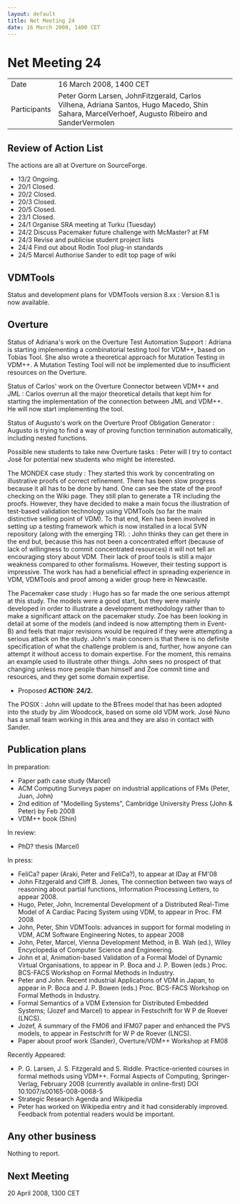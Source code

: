 ```yaml
---
layout: default
title: Net Meeting 24
date: 16 March 2008, 1400 CET
---
```


<script src="http://code.jquery.com/jquery-1.11.1.min.js">
</script>
<script src="/javascripts/edit.js"></script>
<script>setEditButonNm();</script>

# Net Meeting 24

|||
|---|---|
| Date | 16 March 2008, 1400 CET |
| Participants | Peter Gorm Larsen, JohnFitzgerald, Carlos Vilhena, Adriana Santos, Hugo Macedo, Shin Sahara, MarcelVerhoef, Augusto Ribeiro and SanderVermolen |

Review of Action List
---------------------

The actions are all at Overture on SourceForge.

-   13/2 Ongoing.
-   20/1 Closed.
-   20/2 Closed.
-   20/3 Closed.
-   20/5 Closed.
-   23/1 Closed.
-   24/1 Organise SRA meeting at Turku (Tuesday)
-   24/2 Discuss Pacemaker future challenge with McMaster? at FM
-   24/3 Revise and publicise student project lists
-   24/4 Find out about Rodin Tool plug-in standards
-   24/5 Marcel Authorise Sander to edit top page of wiki

VDMTools
--------

Status and development plans for VDMTools version 8.xx
:   Version 8.1 is now available.

Overture
--------

Status of Adriana's work on the Overture Test Automation Support
:   Adriana is starting implementing a combinatorial testing tool for
    VDM++, based on Tobias Tool. She also wrote a theoretical approach
    for Mutation Testing in VDM++. A Mutation Testing Tool will not be
    implemented due to insufficient resources on the Overture.

<!-- -->

Status of Carlos' work on the Overture Connector between VDM++ and JML
:   Carlos overrun all the major theoretical details that kept him for
    starting the implementation of the connection between JML and VDM++.
    He will now start implementing the tool.

<!-- -->

Status of Augusto's work on the Overture Proof Obligation Generator
:   Augusto is trying to find a way of proving function termination
    automatically, including nested functions.

<!-- -->

Possible new students to take new Overture tasks
:   Peter will I try to contact José for potential new students who
    might be interested.

<!-- -->

The MONDEX case study
:   They started this work by concentrating on illustrative proofs of
    correct refinement. There has been slow progress because it all has
    to be done by hand. One can see the state of the proof checking on
    the Wiki page. They still plan to generate a TR including the
    proofs. However, they have decided to make a main focus the
    illustration of test-based validation technology using VDMTools (so
    far the main distinctive selling point of VDM). To that end, Ken has
    been involved in setting up a testing framework which is now
    installed in a local SVN repository (along with the emerging TR).
:   John thinks they can get there in the end but, because this has not
    been a concentrated effort (because of lack of willingness to commit
    concentrated resources) it will not tell an encouraging story about
    VDM. Their lack of proof tools is still a major weakness compared to
    other formalisms. However, their testing support is impressive. The
    work has had a beneficial effect in spreading experience in VDM,
    VDMTools and proof among a wider group here in Newcastle.

<!-- -->

The Pacemaker case study
:   Hugo has so far made the one serious attempt at this study. The
    models were a good start, but they were mainly developed in order to
    illustrate a development methodology rather than to make a
    significant attack on the pacemaker study. Zoe has been looking in
    detail at some of the models (and indeed is now attempting them in
    Event-B) and feels that major revisions would be required if they
    were attempting a serious attack on the study. John's main concern
    is that there is no definite specification of what the challenge
    problem is and, further, how anyone can attempt it without access to
    domain expertise. For the moment, this remains an example used to
    illustrate other things. John sees no prospect of that changing
    unless more people than himself and Zoe commit time and resources,
    and they get some domain expertise.

-   Proposed **ACTION: 24/2.**

The POSIX
:   John will update to the BTrees model that has been adopted into the
    study by Jim Woodcock, based on some old VDM work. José Nuno has a
    small team working in this area and they are also in contact with
    Sander.

Publication plans
-----------------

In preparation:

-   Paper path case study (Marcel)
-   ACM Computing Surveys paper on industrial applications of FMs
    (Peter, Juan, John)
-   2nd edition of "Modelling Systems", Cambridge University Press (John
    & Peter) by Feb 2008
-   VDM++ book (Shin)

In review:

-   PhD? thesis (Marcel)

In press:

-   FeliCa? paper (Araki, Peter and FeliCa?), to appear at IDay at FM'08
-   John Fitzgerald and Cliff B. Jones, The connection between two ways
    of reasoning about partial functions, Information Processing
    Letters, to appear 2008.
-   Hugo, Peter, John, Incremental Development of a Distributed
    Real-Time Model of A Cardiac Pacing System using VDM, to appear in
    Proc. FM 2008
-   John, Peter, Shin VDMTools: advances in support for formal modeling
    in VDM, ACM Software Engineering Notes, to appear 2008
-   John, Peter, Marcel, Vienna Development Method, in B. Wah (ed.),
    Wiley Encyclopedia of Computer Science and Engineering.
-   John et al, Animation-based Validation of a Formal Model of Dynamic
    Virtual Organisations, to appear in P. Boca and J. P. Bowen (eds.)
    Proc. BCS-FACS Workshop on Formal Methods in Industry.
-   Peter and John. Recent industrial Applications of VDM in Japan, to
    appear in P. Boca and J. P. Bowen (eds.) Proc. BCS-FACS Workshop on
    Formal Methods in Industry.
-   Formal Semantics of a VDM Extension for Distributed Embedded
    Systems; (Jozef and Marcel) to appear in Festschrift for W P de
    Roever (LNCS).
-   Jozef, A summary of the FM06 and IFM07 paper and enhanced the PVS
    models, to appear in Festschrift for W P de Roever (LNCS).
-   Paper about proof work (Sander), Overture/VDM++ Workshop at FM08

Recently Appeared:

-   P. G. Larsen, J. S. Fitzgerald and S. Riddle. Practice-oriented
    courses in formal methods using VDM++. Formal Aspects of Computing,
    Springer-Verlag, February 2008 (currently available in online-first)
    DOI 10.1007/s00165-008-0068-5
-   Strategic Research Agenda and Wikipedia
-   Peter has worked on Wikipedia entry and it had considerably
    improved. Feedback from potential readers would be important.

Any other business
------------------

Nothing to report.

Next Meeting
------------

20 April 2008, 1300 CET

   <div id="edit_page_div"></div>
